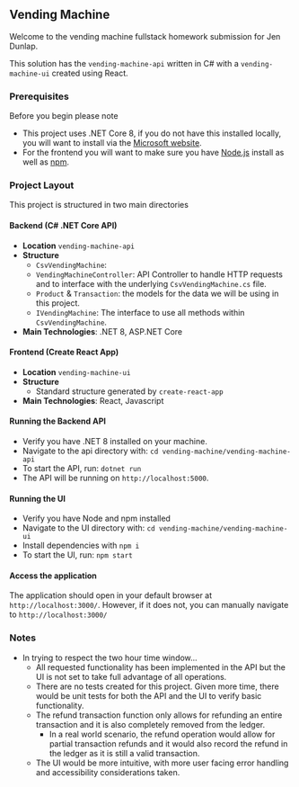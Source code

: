 ## Vending Machine ##

Welcome to the vending machine fullstack homework submission for Jen Dunlap.

This solution has the `vending-machine-api` written in C# with a `vending-machine-ui` created using React.

### Prerequisites
Before you begin please note
- This project uses .NET Core 8, if you do not have this installed locally, you will want to install via the [Microsoft website](https://dotnet.microsoft.com/en-us/download/dotnet/8.0).
- For the frontend you will want to make sure you have [Node.js](https://nodejs.org/) install as well as [npm](https://www.npmjs.com/).

### Project Layout
This project is structured in two main directories

#### Backend (C# .NET Core API)
- **Location** `vending-machine-api`
- **Structure**
  - `CsvVendingMachine`: 
  - `VendingMachineController`: API Controller to handle HTTP requests and to interface with the underlying  `CsvVendingMachine.cs` file.
  - `Product` & `Transaction`: the models for the data we will be using in this project.
  - `IVendingMachine`: The interface to use all methods within `CsvVendingMachine`.
- **Main Technologies**: .NET 8, ASP.NET Core


#### Frontend (Create React App)
- **Location** `vending-machine-ui`
- **Structure**
  - Standard structure generated by `create-react-app`
- **Main Technologies**: React, Javascript

#### Running the Backend API
- Verify you have .NET 8 installed on your machine. 
- Navigate to the api directory with: 
`cd vending-machine/vending-machine-api`
- To start the API, run: `dotnet run`
- The API will be running on `http://localhost:5000`.

#### Running the UI
- Verify you have Node and npm installed
- Navigate to the UI directory with: 
`cd vending-machine/vending-machine-ui`
- Install dependencies with `npm i`
- To start the UI, run: `npm start`

#### Access the application
The application should open in your default browser at `http://localhost:3000/`. However, if it does not, you can manually navigate to `http://localhost:3000/`

### Notes
- In trying to respect the two hour time window...
  - All requested functionality has been implemented in the API but the UI is not set to take full advantage of all operations.
  - There are no tests created for this project. Given more time, there would be unit tests for both the API and the UI to verify basic functionality.
  - The refund transaction function only allows for refunding an entire transaction and it is also completely removed from the ledger.
    - In a real world scenario, the refund operation would allow for partial transaction refunds and it would also record the refund in the ledger as it is still a valid transaction.
  - The UI would be more intuitive, with more user facing error handling and accessibility considerations taken.


